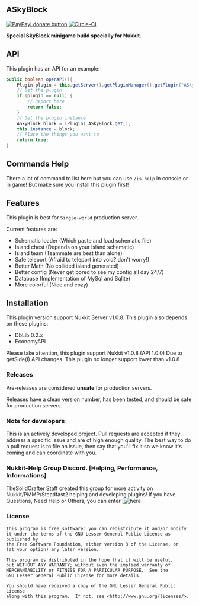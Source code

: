 ## ASkyBlock ##
[![PayPayl donate button](https://img.shields.io/badge/paypal-donate-yellow.svg)](http://www.paypal.me/DoubleCheese)
[![Circle-CI](https://circleci.com/gh/TheSolidCrafter/ASkyBlock-Nukkit.svg?style=shield&circle-token=:circle-token)](https://circleci.com/gh/TheSolidCrafter/ASkyBlock-Nukkit)

__Special SkyBlock minigame build specially for Nukkit.__

## API
This plugin has an API for an example:

```java
public boolean openAPI(){
    Plugin plugin = this.getServer().getPluginManager().getPlugin("ASkyBlock");
    // Get the plugin
    if (plugin == null) {
    	// Report here
    	return false;
   	}
    // Get the plugin instance
    ASkyBlock block = (Plugin) ASkyBlock.get();
    this.instance = block;
    // Place the things you want to
    return true;
}
```

## Commands Help

There a lot of command to list here but you can use `/is help` in console or in game! But make sure you install this plugin first!

## Features
This plugin is best for `Single-world` production server.

Current features are:

* Schematic loader (Which paste and load schematic file)
* Island chest (Depends on your island schematic)
* Island team (Teammate are best than alone)
* Safe teleport (Afraid to teleport into void? don't worry!)
* Better Math (No collided island generated)
* Better config (Never get bored to see my config all day 24/7)
* Database (Implementation of MySql and Sqlite)
* More colorful (Nice and cozy)

## Installation
This plugin version support Nukkit Server v1.0.8.
This plugin also depends on these plugins:

* DbLib 0.2.x
* EconomyAPI

Please take attention, this plugin support Nukkit v1.0.8 (API 1.0.0) 
Due to getSide(I) API changes. This plugin no longer support lower than v1.0.8

### Releases
Pre-releases are considered **unsafe** for production servers.

Releases have a clean version number, has been tested, and should be safe for production servers.

### Note for developers
This is an actively developed project. Pull requests are accepted if they address a specific issue and are of high enough quality. The best way to do a pull request is to file an issue, then say that you'll fix it so we know it's coming and can coordinate with you.

### Nukkit-Help Group Discord. [Helping, Performance, Informations]
TheSolidCrafter Staff created this group for more activity on Nukkit/PMMP/Steadfast2 helping and developing plugins!
If you have Questions, Need Help or Others, you can enter [![here](https://discordapp.com/invite/7y8WM4F)

### License

	This program is free software: you can redistribute it and/or modify
	it under the terms of the GNU Lesser General Public License as published by
	the Free Software Foundation, either version 3 of the License, or
	(at your option) any later version.

	This program is distributed in the hope that it will be useful,
	but WITHOUT ANY WARRANTY; without even the implied warranty of
	MERCHANTABILITY or FITNESS FOR A PARTICULAR PURPOSE.  See the
	GNU Lesser General Public License for more details.

	You should have received a copy of the GNU Lesser General Public License
	along with this program.  If not, see <http://www.gnu.org/licenses/>.
